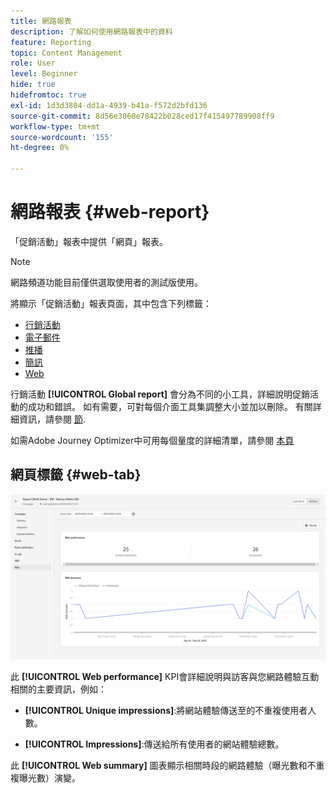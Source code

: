 ```yaml
---
title: 網路報表
description: 了解如何使用網路報表中的資料
feature: Reporting
topic: Content Management
role: User
level: Beginner
hide: true
hidefromtoc: true
exl-id: 1d3d3804-dd1a-4939-b41a-f572d2bfd136
source-git-commit: 8d56e3060e78422b028ced17f415497789908ff9
workflow-type: tm+mt
source-wordcount: '155'
ht-degree: 0%

---
```


# 網路報表 {#web-report}

「促銷活動」報表中提供「網頁」報表。

>[!NOTE]
>
>網路頻道功能目前僅供選取使用者的測試版使用。

將顯示「促銷活動」報表頁面，其中包含下列標籤：

* [行銷活動](../reports/campaign-global-report.md#campaign-live)
* [電子郵件](../reports/campaign-global-report.md#email-live)
* [推播](../reports/campaign-global-report.md#push-live)
* [簡訊](../reports/campaign-global-report.md#sms-live)
* [Web](#web-tab)

行銷活動 **[!UICONTROL Global report]** 會分為不同的小工具，詳細說明促銷活動的成功和錯誤。 如有需要，可對每個介面工具集調整大小並加以刪除。 有關詳細資訊，請參閱 [節](../reports/global-report.md#modify-dashboard).

如需Adobe Journey Optimizer中可用每個量度的詳細清單，請參閱 [本頁](../reports/global-report.md#list-of-components-global.md)

## 網頁標籤 {#web-tab}

![](assets/web-report.png)

此 **[!UICONTROL Web performance]** KPI會詳細說明與訪客與您網路體驗互動相關的主要資訊，例如：

* **[!UICONTROL Unique impressions]**:將網站體驗傳送至的不重複使用者人數。

* **[!UICONTROL Impressions]**:傳送給所有使用者的網站體驗總數。

此 **[!UICONTROL Web summary]** 圖表顯示相關時段的網路體驗（曝光數和不重複曝光數）演變。
